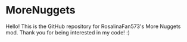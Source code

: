 # MoreNuggets
Hello! This is the GitHub repository for RosalinaFan573's More Nuggets mod.
Thank you for being interested in my code! :)
